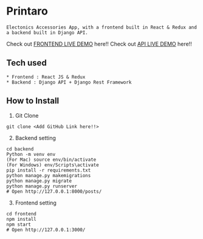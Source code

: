 # Printaro

```
Electonics Accessories App, with a frontend built in React & Redux and a backend built in Django API.
```
Check out [FRONTEND LIVE DEMO](https://gd-frontend1.krishnashankar3.repl.co) here!!
Check out [API LIVE DEMO](https://gd-backend1.krishnashankar3.repl.co) here!!

## Tech used

```
* Frontend : React JS & Redux
* Backend : Django API + Django Rest Framework
```

## How to Install

1. Git Clone
```
git clone <Add GitHub Link here!!>
```

2. Backend setting
```
cd backend
Python -m venv env
(For Mac) source env/bin/activate
(For Windows) env/Scripts\activate
pip install -r requirements.txt
python manage.py makemigrations
python manage.py migrate
python manage.py runserver
# Open http://127.0.0.1:8000/posts/

```
3. Frontend setting
```
cd frontend
npm install
npm start
# Open http://127.0.0.1:3000/
```

